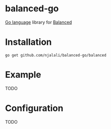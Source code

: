balanced-go
===========

[Go language](http://golang.org/) library for [Balanced](https://www.balancedpayments.com/)

Installation
============

	go get github.com/njalali/balanced-go/balanced

Example
=======

TODO

Configuration
=============

TODO